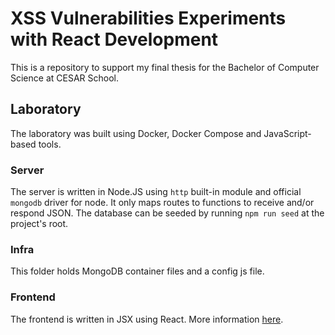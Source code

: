# XSS Vulnerabilities Experiments with React Development

This is a repository to support my final thesis for the Bachelor of Computer Science at CESAR School.

## Laboratory

The laboratory was built using Docker, Docker Compose and JavaScript-based tools.

### Server

The server is written in Node.JS using `http` built-in module and official `mongodb` driver for node. It only maps routes to functions to receive and/or respond JSON. The database can be seeded by running `npm run seed` at the project's root.

### Infra

This folder holds MongoDB container files and a config js file.

### Frontend

The frontend is written in JSX using React. More information [here](/frontend/).
